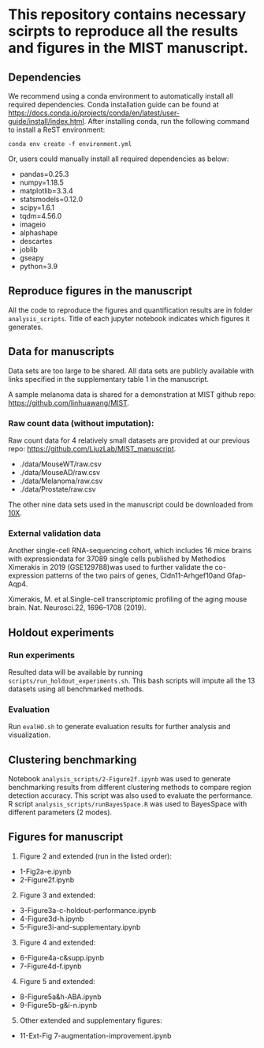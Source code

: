 # This repository contains necessary scirpts to reproduce all the results and figures in the MIST manuscript.

## Dependencies
We recommend using a conda environment to automatically install all required dependencies. Conda installation guide can be found at https://docs.conda.io/projects/conda/en/latest/user-guide/install/index.html. After installing conda, run the following command to install a ReST environment:

  `conda env create -f environment.yml`

Or, users could manually install all required dependencies as below:

  * pandas=0.25.3
  * numpy=1.18.5
  * matplotlib=3.3.4
  * statsmodels=0.12.0
  * scipy=1.6.1
  * tqdm=4.56.0
  * imageio
  * alphashape
  * descartes
  * joblib
  * gseapy
  * python=3.9

## Reproduce figures in the manuscript
All the code to reproduce the figures and quantification results are in folder `analysis_scripts`. Title of each jupyter notebook indicates which figures it generates.

## Data for manuscripts
Data sets are too large to be shared. All data sets are publicly available with links specified in the supplementary table 1 in the manuscript.

A sample  melanoma data is shared for a demonstration at MIST github repo: https://github.com/linhuawang/MIST.

### Raw count data (without imputation): 
Raw count data for 4 relatively small datasets are provided at our previous repo: https://github.com/LiuzLab/MIST_manuscript.

* ./data/MouseWT/raw.csv
* ./data/MouseAD/raw.csv
* ./data/Melanoma/raw.csv
* ./data/Prostate/raw.csv

The other nine data sets used in the manuscript could be downloaded from [10X](https://www.10xgenomics.com/resources/datasets?query=&page=1&configure%5Bfacets%5D%5B0%5D=chemistryVersionAndThroughput&configure%5Bfacets%5D%5B1%5D=pipeline.version&configure%5BhitsPerPage%5D=500&menu%5Bproducts.name%5D=Spatial%20Gene%20Expression).

### External validation data
Another single-cell RNA-sequencing cohort, which includes 16 mice brains with expressiondata for 37089 single cells published by Methodios Ximerakis in 2019 (GSE129788)was used to further validate the co-expression patterns of the two pairs of genes, Cldn11-Arhgef10and Gfap-Aqp4.

Ximerakis, M. et al.Single-cell transcriptomic profiling of the aging mouse brain. Nat. Neurosci.22, 1696–1708 (2019).

## Holdout experiments
### Run experiments
Resulted data will be available by running `scripts/run_holdout_experiments.sh`. This bash scripts will impute all the 13 datasets using all benchmarked methods.

### Evaluation
Run `evalHO.sh` to generate evaluation results for further analysis and visualization.

## Clustering benchmarking
Notebook `analysis_scripts/2-Figure2f.ipynb` was used to generate benchmarking results from different clustering methods to compare region detection accuracy. This script was also used to evaluate the performance. R script `analysis_scripts/runBayesSpace.R` was used to BayesSpace with different parameters (2 modes). 

## Figures for manuscript

1. Figure 2 and extended (run in the listed order):
* 1-Fig2a-e.ipynb
* 2-Figure2f.ipynb

2. Figure 3 and extended:
* 3-Figure3a-c-holdout-performance.ipynb
* 4-Figure3d-h.ipynb
* 5-Figure3i-and-supplementary.ipynb

3. Figure 4 and extended:
* 6-Figure4a-c&supp.ipynb
* 7-Figure4d-f.ipynb

4. Figure 5 and extended:
* 8-Figure5a&h-ABA.ipynb
* 9-Figure5b-g&i-n.ipynb

5. Other extended and supplementary figures:
* 11-Ext-Fig 7-augmentation-improvement.ipynb
